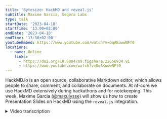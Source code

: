 ```yaml
---
title: 'Bytesize: HackMD and reveal.js'
subtitle: Maxime Garcia, Seqera Labs
type: talk
startDate: '2023-04-18'
startTime: '13:00+02:00'
endDate: '2023-04-18'
endTime: '13:30+02:00'
youtubeEmbed: https://www.youtube.com/watch?v=OqAKuwwNFf0
locations:
  - name: Online
    links:
      - https://doi.org/10.6084/m9.figshare.22656934.v1
      - https://www.youtube.com/watch?v=OqAKuwwNFf0
---
```


HackMD.io is an open source, collaborative Markdown editor, which allows people to share, comment, and collaborate on documents. At nf-core we use HackMD extensively during hackathons and for notekeeping.
This week, Maxime Garcia ([@maxulysse](https://github.com/maxulysse)) will show us how to create Presentation Slides on HackMD using the `reveal.js` integration.

<details markdown="1"><summary>Video transcription</summary>
:::note
The content has been edited to make it reader-friendly
:::

[0:01](https://kth-se.zoom.us/j/68390542812&t=1)
(host) Hello, everyone, and welcome to being back at the bytesize talks. Since we had a bit of a break over Easter. Today we start the series with Maxime from Seqera Labs, and he is going to talk about how to use HackMD to present slides. Off to you.

[0:24](https://kth-se.zoom.us/j/68390542812&t=24)
(speaker) Thank you, Fran, for the introduction. Hello, everyone. I'm Maxime Garcia working at Seqera Labs, and I'm going to present one of the tools that we use quite often during the hackathon and everything. Which is HackMD and reveal.js. Let's start with the presentation mode, because I think this is the most common stuff. The usual disclaimer, I'm mainly covering my own usage within nf-core or what I usually do on the side, but you can do much more. Don't hesitate to investigate and explore, I think it's fun. Yes, this is messy, but it's fine.

[1:09](https://kth-se.zoom.us/j/68390542812&t=69)
First, Markdown. Because all of the stuff that we're doing is in Markdown. What is Markdown? It's a lightweight markup language. It means that it's using small tags to do stuff, but most of the time, it uses just tiny symbols as the tags. The key point is readability. Because if you can read it... this is markdown... it's understandable, at the same time, what you're seeing here is what you see there, and you can understand what you see and what you read. For me, that's one of the key points in Markdown, it's readability. If you compare that to LaTeX or some other language, which are less readable, Markdown is super high in readability. It's super easy to convert into HTML, and then PDF, and it's widely used in all of the nf-core documentation and the nf-core website. You've noticed some tiny issues around the site, but I will come to that later. Don't worry about it.

[2:18](https://kth-se.zoom.us/j/68390542812&t=138)
Quick links for Markdown, I will of course share the slides later. It will be super easy to follow the slide to follow the links and everything. Quick links, I think I have one first quick reference to the Markdown syntax, which is fairly simple, a more complete Markdown cheat sheet, which goes way more into detail. Then some more documentation for the GitHub-flavored Markdown, which is an extension of the regular Markdown.

[2:58](https://kth-se.zoom.us/j/68390542812&t=178)
What is HackMD? HackMD is a tool for real-time collaboration of Markdown documents. It's widely used during hackathons and nf-core bytesize presentations. It means I can edit a document. Just like that. Real-time edit. If someone else has the same URL as I, we can all edit the same document, exactly what we do with Google docs. It's all in Markdown, so it's super easy to do that. HackMD has the possibility to use reveal.js, which is an HTML presentation framework, which we also use widely during the hackathon and that I use a lot for the bytesize presentation. Reveal.js is another tool and HackMD made it possible to use reveal.js, in it's presentation mode.

[4:00](https://kth-se.zoom.us/j/68390542812&t=240)
What you do when you have your presentation, what you can do, you can share in slide mode. If you share in slide mode, then you can have your presentation directly as a slides, and that's all. To pass from one slide to another, once you're in slide mode, you either use the arrow on your keyboard - I'm pretty sure it works also with arrows here, or yes, it does - or you can also use the space bar. Reveal.js allows you to do sections and subsections. You can do a lot of stuff within reveal.js. You can use fragments, so if you want to have a multiple steps in the slide that get revealed one after the other, or stuff like that. But usually what I do is super simple slides.

[4:53](https://kth-se.zoom.us/j/68390542812&t=293)
How to actually use reveal.js to present within Markdown. First it's super simple. I linked how to create a slide deck, which is the HackMD documentation for it. The most important part is to follow syntax, and the most important part in following syntax is to separate the slides. You need to have one empty line, three dashes, and another empty line. That's all. Then I usually use one or two hashes, so h1 or h2 or h3 for details, subtitles. That's all, you do as you want. Sometimes you might need small text, I usually use HTML tags. Small text, or big if you need big, but usually I just need to make things smaller. What I do also, sometimes if I need some really small text, I use also font. I think there is a font tag that you can specify the size of the font. That's super simple.

[6:06](https://kth-se.zoom.us/j/68390542812&t=366)
If you want to include a picture, if it's available online, you can link it as you usually would link any picture in Markdown. You just need to know the syntax for it. You can use HackMD directly to upload your picture. If I click there, I go to "insert image", go into my download, I can insert one document, and here it is, my document should be inserted, and here it is, I have it in my image line. As you can see, it's super easy to upload a file from your computer directly to HackMD, and this is the syntax to have a picture in Markdown.

[6:55](https://kth-se.zoom.us/j/68390542812&t=415)
In HackMD, we can also use fontawesome, which is what we use a lot in nf-core to have some... I know what is causing that, so I will explain that later, sorry about that... fontawesome is resources that allows you to use simple icons for different stuff. You can have, here it's for server, but you can have a thing that was also, GitHub should be something well known, Facebook should work as well, and so you have a lot of different things: cloud, cloud should work. If you know it, it's super easy to use. What we can do, but that is regular, so yes, simple. Let me put back what I did before, okay.

[7:57](https://kth-se.zoom.us/j/68390542812&t=477)
Background, this is super useful whenever you're doing a presentation, you might want to change the background of your presentation. What I usually do there is that I use this dot slide command, and I specify which is my data background. We can add some opacity if we want by using a data background opacity. I use here 0.5, but you can have more or less, so 0.8, 0.1, so you can really play with that. Let's put it back to 5.

[8:34](https://kth-se.zoom.us/j/68390542812&t=514)
An important thing also we can do with reveal.js is export as PDF, so this we can do only when we're in slide mode. Let me show that to you.. When we're in slide mode, if you scroll down, we can see some links. We can see that I made some changes a few seconds ago, I can see that nf-core is owning this note, because of course I made this note in the nf-core organization. I can edit back the note or I can also print the note. If I print it, it's going to try to print everything as it is, and what we want actually is to print everything as a PDF, so I'm printing to file as a PDF, and okay, and it's printing. I should have my file saved on my side, and it's efficient because you really get one page per slide. I've noticed from time to time some issues. Mainly if you have pictures, like here, that are way too big. In that case I would recommend to go back and forth in between from what you have on your screen and what you have in your PDF, and try to scale down your picture or have your picture on the next page. But apart from that it should work fairly well. Most of the issues that can happen in this case is because you're not following the proper syntax.

[10:16](https://kth-se.zoom.us/j/68390542812&t=616)
What we can do more with HackMD, you can include your own CSS slide, so your own CSS style, this is what I did here, and I'm guessing this is what is causing me the issues that I have there. I just have been trying that out yesterday, and yesterday I didn't have this kind of issue, so I don't know where it's coming from. I will have to look more into that. What you're doing is just saying that I want HackMD to include this file from HackMD, and this part is exactly correspond to a document there, so this is fairly good. You can also use that to include a simple slide deck. For example what I'm doing here in this presentation, I'm including the last slide deck, and what I'm doing if I go on the page for this slide, I can see directly what is linked here. I can see here this is my own reveal.js style, and I have all my style into HTML tags, and all of the CSS correspond to this slide, which could help you. What I really like about doing that is that you can add your own custom stuff, and what I like about doing that is adding a multi-column possibility, and that helped me using "div". I'm using divs within a div multi-column to present a different... here I'm just presenting three lists into three columns, and that's all. You could really do whatever you want.

[12:08](https://kth-se.zoom.us/j/68390542812&t=728)
Then I have some more tips. When in doubt, if you have any issue, don't hesitate to add more break lines. I've noticed that it's something that works a lot in my case, because I noticed that reveal.js and HackMD, the combination between the two is very, very dependent on the break line and the syntax. It expects you to follow the proper syntax, and sometimes it's not working very well. If something is not working reload or relaunch. If you can, you can also lint markdown if you're thinking that something is not working. Printing works much better when you're using Chrome, and also following the proper syntax. The less HTML, the better as well. I think the div works well, but apart from that, I'm not sure. I think I noticed some issue with tables and stuff, it's something that you really need to look for. What you can do in reveal.js, you can set up your username. Here in my case, my username is @maxulysse, and that links me, directs me, to myself. Otherwise, if you haven't set up your own username, you will have a something which is more or less un-understandable. As I explained, you can also link directly another slide, which is what I did just here. I think I'm good for questions, so I can open everything.

[13:53](https://kth-se.zoom.us/j/68390542812&t=833)
(host) Thank you. Now anyone who wants to ask a question can do so. I enabled you to unmute yourself. Are there any questions from the audience?

(question) I had a question. Is it possible to add video files to reveal.js syntax?

(answer) Yes, definitely. reveal.js is just HTML that is presented within JS, so you can link YouTube stuff. I don't do that often because most of the time I'm assuming a presentation should be shared easily in other settings, so I usually don't include videos, but you can do that. I think I did that in a previous presentation. I think other people have done that. Definitely, I think if you have a look at all of our presentation on nf-core, you will find some that link videos.

(question cont.) Okay, thanks.

[14:59](https://kth-se.zoom.us/j/68390542812&t=899)
(host) Are there any more questions?

(speaker) All right, this is annoying. I will not include the CSS anymore in the stuff. That was super convenient because you don't need to have your own style, but yes it's... or maybe I will try to figure out what is unreliable there.

[15:19](https://kth-se.zoom.us/j/68390542812&t=919)
(question) Maybe a question from my side or clarification. This is a free software, right?

(answer) Yes, definitely this is a free tool. I think we have something special, because we have an organization, so we might have something there. Oh yes, we have a team plan. I have no idea what it means for nf-core, but we have a team plan there.

(question continued) But if you would want to use it privately or...?

(answer continued) Oh yes, you can use it privately. Like I use it privately as well where I'm making my own list of books to read or that I will share with friends. Yes, you can make your own stuff exactly, I have a couple of presentation as well and yes you can have your own workspace and everything. You can have a private notes and the public notes. Yes, you can do some stuff.

[16:19](https://kth-se.zoom.us/j/68390542812&t=979)
(host) Perfect, thank you. Ah and there is also a link from James which explains the difference, I guess, between free and paid version of HackMD.

(speaker) That's good because I guess I had definitely no idea what is the difference between the two of them.

(host) Okay cool, thank you very much. Are there any more questions? It doesn't seem so. Then I would like to thank Maxime again for the nice talk today and all of you for listening and of course as usual the Chan Zuckerberg Initiative for funding our bytesize talks. Thank you very much.

(speaker) Thank you.

</details>
